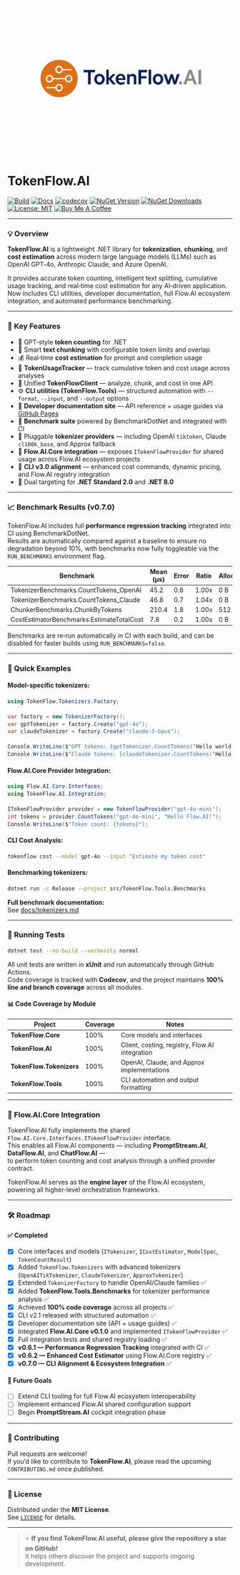 <p align="center">
  <img src="https://github.com/AndrewClements84/TokenFlow.AI/blob/master/assets/logo.png?raw=true" alt="TokenFlow.AI" width="500"/>
</p>

# TokenFlow.AI

[![Build](https://github.com/AndrewClements84/TokenFlow.AI/actions/workflows/dotnet.yml/badge.svg)](https://github.com/AndrewClements84/TokenFlow.AI/actions)
[![Docs](https://img.shields.io/badge/docs-online-brightgreen.svg?logo=githubpages)](https://andrewclements84.github.io/TokenFlow.AI/)
[![codecov](https://codecov.io/gh/AndrewClements84/TokenFlow.AI/branch/master/graph/badge.svg)](https://codecov.io/gh/AndrewClements84/TokenFlow.AI)
[![NuGet Version](https://img.shields.io/nuget/v/TokenFlow.AI.svg?logo=nuget&cacheSeconds=60)](https://www.nuget.org/packages/TokenFlow.AI)
[![NuGet Downloads](https://img.shields.io/nuget/dt/TokenFlow.AI.svg)](https://www.nuget.org/packages/TokenFlow.AI)
[![License: MIT](https://img.shields.io/badge/License-MIT-green.svg)](LICENSE)
[![Buy Me A Coffee](https://img.shields.io/badge/☕%20Buy%20me%20a%20coffee-FFDD00?style=flat&logo=buy-me-a-coffee&logoColor=black)](https://buymeacoffee.com/andrewclements84)

---

### 💡 Overview

**TokenFlow.AI** is a lightweight .NET library for **tokenization**, **chunking**, and **cost estimation** across modern large language models (LLMs) such as OpenAI GPT‑4o, Anthropic Claude, and Azure OpenAI.

It provides accurate token counting, intelligent text splitting, cumulative usage tracking, and real‑time cost estimation for any AI‑driven application.  
Now includes CLI utilities, developer documentation, full Flow.AI ecosystem integration, and automated performance benchmarking.

---

### 🧩 Key Features

- 🔢 GPT‑style **token counting** for .NET  
- 🧱 Smart **text chunking** with configurable token limits and overlap  
- 💰 Real‑time **cost estimation** for prompt and completion usage  
- 🧮 **TokenUsageTracker** — track cumulative token and cost usage across analyses  
- 🧩 Unified **TokenFlowClient** — analyze, chunk, and cost in one API  
- ⚙️ **CLI utilities (TokenFlow.Tools)** — structured automation with `--format`, `--input`, and `--output` options  
- 📘 **Developer documentation site** — API reference + usage guides via [GitHub Pages](https://andrewclements84.github.io/TokenFlow.AI/)  
- 🧾 **Benchmark suite** powered by BenchmarkDotNet and integrated with CI  
- 🔌 Pluggable **tokenizer providers** — including OpenAI `tiktoken`, Claude `cl100k_base`, and Approx fallback  
- 🔗 **Flow.AI.Core integration** — exposes `ITokenFlowProvider` for shared usage across Flow.AI ecosystem projects  
- 💬 **CLI v3.0 alignment** — enhanced cost commands, dynamic pricing, and Flow.AI registry integration  
- 🧠 Dual targeting for **.NET Standard 2.0** and **.NET 8.0**  

---

### 📈 Benchmark Results (v0.7.0)

TokenFlow.AI includes full **performance regression tracking** integrated into CI using BenchmarkDotNet.  
Results are automatically compared against a baseline to ensure no degradation beyond 10%, with benchmarks now fully toggleable via the `RUN_BENCHMARKS` environment flag.

| Benchmark | Mean (µs) | Error | Ratio | Allocations |
|------------|-----------|-------|--------|--------------|
| TokenizerBenchmarks.CountTokens_OpenAI | 45.2 | 0.6 | 1.00x | 0 B |
| TokenizerBenchmarks.CountTokens_Claude | 46.8 | 0.7 | 1.04x | 0 B |
| ChunkerBenchmarks.ChunkByTokens | 210.4 | 1.8 | 1.00x | 512 B |
| CostEstimatorBenchmarks.EstimateTotalCost | 7.8 | 0.2 | 1.00x | 0 B |

Benchmarks are re‑run automatically in CI with each build, and can be disabled for faster builds using `RUN_BENCHMARKS=false`.

---

### 🧠 Quick Examples

#### **Model-specific tokenizers:**

```csharp
using TokenFlow.Tokenizers.Factory;

var factory = new TokenizerFactory();
var gptTokenizer = factory.Create("gpt-4o");
var claudeTokenizer = factory.Create("claude-3-opus");

Console.WriteLine($"GPT tokens: {gptTokenizer.CountTokens("Hello world!")}");
Console.WriteLine($"Claude tokens: {claudeTokenizer.CountTokens("Hello world!")}");
```

#### **Flow.AI.Core Provider Integration:**

```csharp
using Flow.AI.Core.Interfaces;
using TokenFlow.AI.Integration;

ITokenFlowProvider provider = new TokenFlowProvider("gpt-4o-mini");
int tokens = provider.CountTokens("gpt-4o-mini", "Hello Flow.AI!");
Console.WriteLine($"Token count: {tokens}");
```

#### **CLI Cost Analysis:**

```bash
tokenflow cost --model gpt-4o --input "Estimate my token cost"
```

#### **Benchmarking tokenizers:**

```bash
dotnet run -c Release --project src/TokenFlow.Tools.Benchmarks
```

**Full benchmark documentation:**  
See [docs/tokenizers.md](docs/tokenizers.md)

---

### 🧪 Running Tests

```bash
dotnet test --no-build --verbosity normal
```

All unit tests are written in **xUnit** and run automatically through GitHub Actions.  
Code coverage is tracked with **Codecov**, and the project maintains **100% line and branch coverage** across all modules.

#### 📊 Code Coverage by Module

| Project | Coverage | Notes |
|----------|-----------|--------|
| **TokenFlow.Core** | 100% | Core models and interfaces |
| **TokenFlow.AI** | 100% | Client, costing, registry, Flow.AI integration |
| **TokenFlow.Tokenizers** | 100% | OpenAI, Claude, and Approx implementations |
| **TokenFlow.Tools** | 100% | CLI automation and output formatting |

---

### 🔗 Flow.AI.Core Integration

TokenFlow.AI fully implements the shared `Flow.AI.Core.Interfaces.ITokenFlowProvider` interface.  
This enables all Flow.AI components — including **PromptStream.AI**, **DataFlow.AI**, and **ChatFlow.AI** —  
to perform token counting and cost analysis through a unified provider contract.

TokenFlow.AI serves as the **engine layer** of the Flow.AI ecosystem, powering all higher-level orchestration frameworks.

---

### 🛠️ Roadmap

#### ✅ Completed
- [x] Core interfaces and models (`ITokenizer`, `ICostEstimator`, `ModelSpec`, `TokenCountResult`)
- [x] Added `TokenFlow.Tokenizers` with advanced tokenizers (`OpenAITikTokenizer`, `ClaudeTokenizer`, `ApproxTokenizer`)
- [x] Extended `TokenizerFactory` to handle OpenAI/Claude families ✅
- [x] Added **TokenFlow.Tools.Benchmarks** for tokenizer performance analysis ✅
- [x] Achieved **100% code coverage** across all projects ✅
- [x] CLI v2.1 released with structured automation ✅
- [x] Developer documentation site (API + usage guides) ✅
- [x] Integrated **Flow.AI.Core v0.1.0** and implemented `ITokenFlowProvider` ✅
- [x] Full integration tests and shared registry loading ✅
- [x] **v0.6.1 — Performance Regression Tracking** integrated with CI ✅
- [x] **v0.6.2 — Enhanced Cost Estimator** using Flow.AI.Core registry ✅
- [x] **v0.7.0 — CLI Alignment & Ecosystem Integration** ✅

#### 🌟 Future Goals
- [ ] Extend CLI tooling for full Flow.AI ecosystem interoperability
- [ ] Implement enhanced Flow.AI shared configuration support
- [ ] Begin **PromptStream.AI** cockpit integration phase

---

### 💬 Contributing

Pull requests are welcome!  
If you’d like to contribute to **TokenFlow.AI**, please read the upcoming `CONTRIBUTING.md` once published.

---

### 🪪 License

Distributed under the **MIT License**.  
See [`LICENSE`](LICENSE) for details.

---

> ⭐ **If you find TokenFlow.AI useful, please give the repository a star on GitHub!**  
> It helps others discover the project and supports ongoing development.

